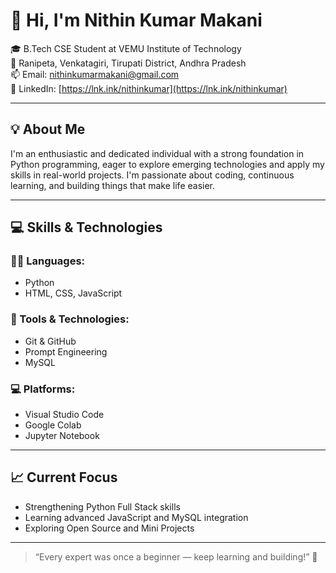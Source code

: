 # 👋 Hi, I'm Nithin Kumar Makani

🎓 B.Tech CSE Student at VEMU Institute of Technology  
📍 Ranipeta, Venkatagiri, Tirupati District, Andhra Pradesh  
📫 Email: [nithinkumarmakani@gmail.com](mailto:nithinkumarmakani@gmail.com)  
🔗 LinkedIn: [https://lnk.ink/nithinkumar](https://lnk.ink/nithinkumar)

---

## 💡 About Me

I'm an enthusiastic and dedicated individual with a strong foundation in Python programming, eager to explore emerging technologies and apply my skills in real-world projects. I'm passionate about coding, continuous learning, and building things that make life easier.

---

## 💻 Skills & Technologies

### 👨‍💻 Languages:
- Python
- HTML, CSS, JavaScript

### 🧰 Tools & Technologies:
- Git & GitHub
- Prompt Engineering
- MySQL

### 💻 Platforms:
- Visual Studio Code
- Google Colab
- Jupyter Notebook

---

## 📈 Current Focus

- Strengthening Python Full Stack skills  
- Learning advanced JavaScript and MySQL integration  
- Exploring Open Source and Mini Projects  

---

> “Every expert was once a beginner — keep learning and building!” 🚀
